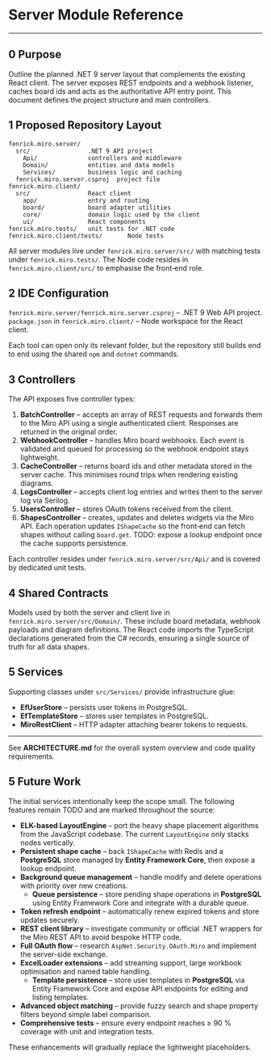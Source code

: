 # Server Module Reference

---

## 0 Purpose

Outline the planned .NET 9 server layout that complements the existing React
client. The server exposes REST endpoints and a webhook listener, caches board
ids and acts as the authoritative API entry point. This document defines the
project structure and main controllers.

## 1 Proposed Repository Layout

```
fenrick.miro.server/
  src/                .NET 9 API project
    Api/              controllers and middleware
    Domain/           entities and data models
    Services/         business logic and caching
  fenrick.miro.server.csproj  project file
fenrick.miro.client/
  src/                React client
    app/              entry and routing
    board/            board adapter utilities
    core/             domain logic used by the client
    ui/               React components
fenrick.miro.tests/   unit tests for .NET code
fenrick.miro.client/tests/       Node tests
```

All server modules live under `fenrick.miro.server/src/` with matching tests
under `fenrick.miro.tests/`. The Node code resides in
`fenrick.miro.client/src/` to emphasise the front‑end role.

## 2 IDE Configuration

 `fenrick.miro.server/fenrick.miro.server.csproj` – .NET 9 Web API project.
 `package.json` in `fenrick.miro.client/` – Node workspace for the React client.

Each tool can open only its relevant folder, but the repository still builds end
to end using the shared `npm` and `dotnet` commands.

## 3 Controllers

The API exposes five controller types:

1. **BatchController** – accepts an array of REST requests and forwards them to
   the Miro API using a single authenticated client. Responses are returned in
   the original order.
2. **WebhookController** – handles Miro board webhooks. Each event is validated
   and queued for processing so the webhook endpoint stays lightweight.
3. **CacheController** – returns board ids and other metadata stored in the
   server cache. This minimises round trips when rendering existing diagrams.
4. **LogsController** – accepts client log entries and writes them to the server
   log via Serilog.
5. **UsersController** – stores OAuth tokens received from the client.
6. **ShapesController** – creates, updates and deletes widgets via the Miro API.
   Each operation updates `IShapeCache` so the front‑end can fetch shapes
   without calling `board.get`. TODO: expose a lookup endpoint once the cache
   supports persistence.

Each controller resides under `fenrick.miro.server/src/Api/` and is covered by
dedicated unit tests.

## 4 Shared Contracts

Models used by both the server and client live in
`fenrick.miro.server/src/Domain/`. These include board metadata, webhook
payloads and diagram definitions. The React code imports the TypeScript
declarations generated from the C# records, ensuring a single source of truth
for all data shapes.

## 5 Services

Supporting classes under `src/Services/` provide infrastructure glue:

- **EfUserStore** – persists user tokens in PostgreSQL.
- **EfTemplateStore** – stores user templates in PostgreSQL.
- **MiroRestClient** – HTTP adapter attaching bearer tokens to requests.

---

See **ARCHITECTURE.md** for the overall system overview and code quality
requirements.

## 5 Future Work

The initial services intentionally keep the scope small. The following features remain TODO and are marked throughout the source:

- **ELK-based LayoutEngine** – port the heavy shape placement algorithms from the JavaScript codebase. The current `LayoutEngine` only stacks nodes vertically.
- **Persistent shape cache** – back `IShapeCache` with Redis and a **PostgreSQL** store managed by **Entity Framework Core**, then expose a lookup endpoint.
- **Background queue management** – handle modify and delete operations with priority over new creations.
  - **Queue persistence** – store pending shape operations in **PostgreSQL** using Entity Framework Core and integrate with a durable queue.
- **Token refresh endpoint** – automatically renew expired tokens and store updates securely.
- **REST client library** – investigate community or official .NET wrappers for the Miro REST API to avoid bespoke HTTP code.
- **Full OAuth flow** – research `AspNet.Security.OAuth.Miro` and implement the server-side exchange.
- **ExcelLoader extensions** – add streaming support, large workbook optimisation and named table handling.
  - **Template persistence** – store user templates in **PostgreSQL** via Entity Framework Core and expose API endpoints for editing and listing templates.
- **Advanced object matching** – provide fuzzy search and shape property filters beyond simple label comparison.
- **Comprehensive tests** – ensure every endpoint reaches ≥ 90 % coverage with unit and integration tests.

These enhancements will gradually replace the lightweight placeholders.
